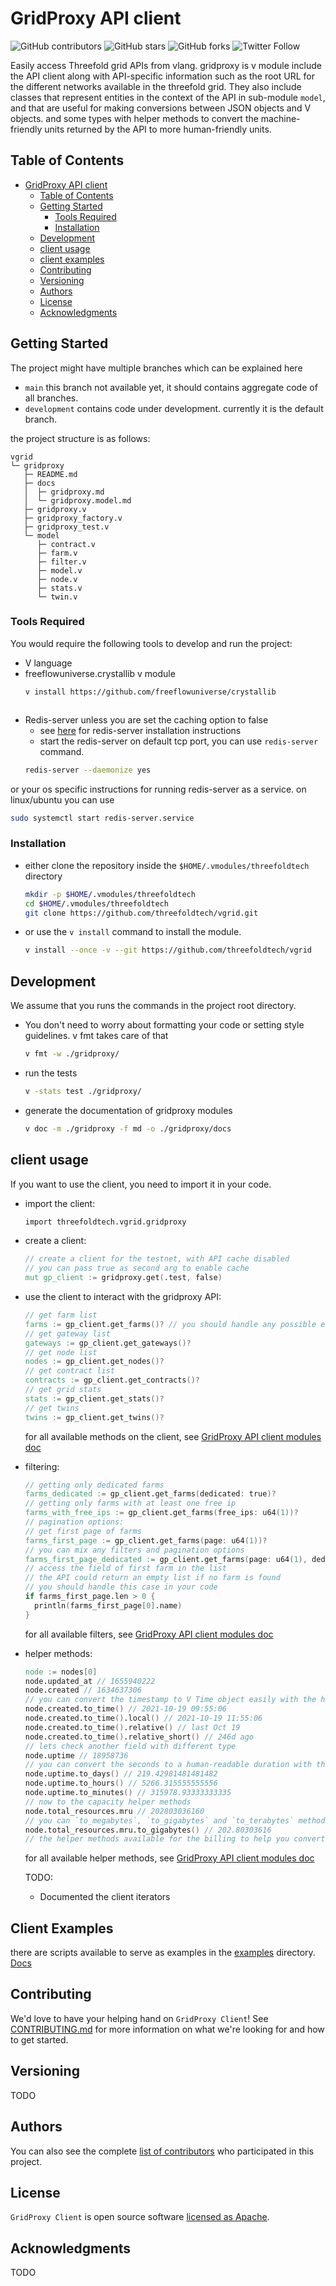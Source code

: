 # GridProxy API client

![GitHub contributors](https://img.shields.io/github/contributors/threefoldtech/vgrid)
![GitHub stars](https://img.shields.io/github/stars/threefoldtech/vgrid?style=social)
![GitHub forks](https://img.shields.io/github/forks/threefoldtech/vgrid?style=social)
![Twitter Follow](https://img.shields.io/twitter/follow/threefold_io?style=social)

Easily access Threefold grid APIs from vlang. gridproxy is v module include the API client along with API-specific information such as the root URL for the different networks available in the threefold grid. They also include classes that represent entities in the context of the API in sub-module `model`, and that are useful for making conversions between JSON objects and V objects. and some types with helper methods to convert the machine-friendly units returned by the API to more human-friendly units.




## Table of Contents
- [GridProxy API client](#gridproxy-api-client)
  - [Table of Contents](#table-of-contents)
  - [Getting Started](#getting-started)
    - [Tools Required](#tools-required)
    - [Installation](#installation)
  - [Development](#development)
  - [client usage](#client-usage)
  - [client examples](#client-examples)
  - [Contributing](#contributing)
  - [Versioning](#versioning)
  - [Authors](#authors)
  - [License](#license)
  - [Acknowledgments](#acknowledgments)

## Getting Started

The project might have multiple branches which can be explained here

* `main` this branch not available yet, it should contains aggregate code of all branches. 
* `development` contains code under development. currently it is the default branch.

the project structure is as follows:

```
vgrid
└─ gridproxy
   ├─ README.md
   ├─ docs
   │  ├─ gridproxy.md
   │  └─ gridproxy.model.md
   ├─ gridproxy.v
   ├─ gridproxy_factory.v
   ├─ gridproxy_test.v
   └─ model
      ├─ contract.v
      ├─ farm.v
      ├─ filter.v
      ├─ model.v
      ├─ node.v
      ├─ stats.v
      └─ twin.v

```

### Tools Required

You would require the following tools to develop and run the project:

* V language
* freeflowuniverse.crystallib v module
  ```sh
  v install https://github.com/freeflowuniverse/crystallib
  ```
  ```sh
* Redis-server unless you are set the caching option to false
  * see [here](https://redis.io/docs/getting-started/installation/) for redis-server installation instructions
  * start the redis-server on default tcp port, you can use `redis-server` command.
  ```sh
  redis-server --daemonize yes
  ```
or your os specific instructions for running redis-server as a service. on linux/ubuntu you can use 
  ```sh
  sudo systemctl start redis-server.service
  ```

### Installation

* either clone the repository inside the `$HOME/.vmodules/threefoldtech` directory
  ```sh
  mkdir -p $HOME/.vmodules/threefoldtech
  cd $HOME/.vmodules/threefoldtech
  git clone https://github.com/threefoldtech/vgrid.git
  ```
  
* or use the `v install` command to install the module.
  ```sh
  v install --once -v --git https://github.com/threefoldtech/vgrid
  ```

## Development
We assume that you runs the commands in the project root directory.
* You don't need to worry about formatting your code or setting style guidelines. v fmt takes care of that
  ```sh
  v fmt -w ./gridproxy/
  ```
* run the tests
  ```sh
  v -stats test ./gridproxy/ 
  ```
* generate the documentation of gridproxy modules
  ```sh
  v doc -m ./gridproxy -f md -o ./gridproxy/docs
  ```

## client usage

If you want to use the client, you need to import it in your code.

* import the client:
  ```v
  import threefoldtech.vgrid.gridproxy
  ```

* create a client:
  ```v
  // create a client for the testnet, with API cache disabled
  // you can pass true as second arg to enable cache
  mut gp_client := gridproxy.get(.test, false)
  ```

* use the client to interact with the gridproxy API:
  ```v
  // get farm list
  farms := gp_client.get_farms()? // you should handle any possible errors in your code
  // get gateway list
  gateways := gp_client.get_gateways()?
  // get node list
  nodes := gp_client.get_nodes()?
  // get contract list
  contracts := gp_client.get_contracts()?
  // get grid stats
  stats := gp_client.get_stats()?
  // get twins
  twins := gp_client.get_twins()?
  ```
  for all available methods on the client, see [GridProxy API client modules doc](./docs/)

* filtering:
  ```v
  // getting only dedicated farms
  farms_dedicated := gp_client.get_farms(dedicated: true)?
  // getting only farms with at least one free ip
  farms_with_free_ips := gp_client.get_farms(free_ips: u64(1))?
  // pagination options:
  // get first page of farms
  farms_first_page := gp_client.get_farms(page: u64(1))?
  // you can mix any filters and pagination options
  farms_first_page_dedicated := gp_client.get_farms(page: u64(1), dedicated: true)?
  // access the field of first farm in the list
  // the API could return an empty list if no farm is found
  // you should handle this case in your code
  if farms_first_page.len > 0 {
    println(farms_first_page[0].name)
  }
  ```

  for all available filters, see [GridProxy API client modules doc](./docs/)

* helper methods:
  ```v
  node := nodes[0]
  node.updated_at // 1655940222
  node.created // 1634637306
  // you can convert the timestamp to V Time object easily with the helper method
  node.created.to_time() // 2021-10-19 09:55:06
  node.created.to_time().local() // 2021-10-19 11:55:06
  node.created.to_time().relative() // last Oct 19
  node.created.to_time().relative_short() // 246d ago
  // lets check another field with different type
  node.uptime // 18958736
  // you can convert the seconds to a human-readable duration with the helper method
  node.uptime.to_days() // 219.42981481481482
  node.uptime.to_hours() // 5266.315555555556
  node.uptime.to_minutes() // 315978.93333333335
  // now to the capacity helper methods
  node.total_resources.mru // 202803036160
  // you can `to_megabytes`, `to_gigabytes` and `to_terabytes` methods on any resources field.
  node.total_resources.mru.to_gigabytes() // 202.80303616
  // the helper methods available for the billing to help you convert the TFT units as well
  ```
  for all available helper methods, see [GridProxy API client modules doc](./docs/)

  TODO:
  * Documented the client iterators

## Client Examples
there are scripts available to serve as examples in the [examples](../examples/) directory. [Docs](../examples/README.md)

## Contributing

We'd love to have your helping hand on `GridProxy Client`! See [CONTRIBUTING.md] for more information on what we're looking for and how to get started.

## Versioning

TODO

## Authors

You can also see the complete [list of contributors][contributors] who participated in this project.

## License

`GridProxy Client` is open source software [licensed as Apache][license].

## Acknowledgments

TODO

[//]: # (HyperLinks)

[GitHub Repository]: https://github.com/threefoldtech/vgrid
[CONTRIBUTING.md]: https://github.com/threefoldtech/vgrid/blob/development/CONTRIBUTING.md
[tags]: https://github.com/threefoldtech/vgrid/tags

[contributors]: https://github.com/threefoldtech/vgrid/contributors
[license]: https://github.com/threefoldtech/vgrid/blob/development/LICENSE